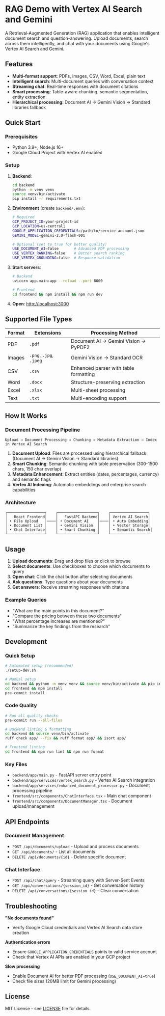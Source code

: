 # RAG Demo with Vertex AI Search and Gemini

A Retrieval-Augmented Generation (RAG) application that enables intelligent document search and question-answering. Upload documents, search across them intelligently, and chat with your documents using Google's Vertex AI Search and Gemini.

## Features

- **Multi-format support**: PDFs, images, CSV, Word, Excel, plain text
- **Intelligent search**: Multi-document queries with conversation context  
- **Streaming chat**: Real-time responses with document citations
- **Smart processing**: Table-aware chunking, semantic segmentation, entity extraction
- **Hierarchical processing**: Document AI → Gemini Vision → Standard libraries fallback

## Quick Start

### Prerequisites
- Python 3.9+, Node.js 16+
- Google Cloud Project with Vertex AI enabled

### Setup

1. **Backend**:
   ```bash
   cd backend
   python -m venv venv
   source venv/bin/activate
   pip install -r requirements.txt
   ```

2. **Environment** (create `backend/.env`):
   ```bash
   # Required
   GCP_PROJECT_ID=your-project-id
   GCP_LOCATION=us-central1
   GOOGLE_APPLICATION_CREDENTIALS=/path/to/service-account.json
   GEMINI_MODEL=gemini-2.0-flash-001
   
   # Optional (set to true for better quality)
   USE_DOCUMENT_AI=false       # Advanced PDF processing
   USE_VERTEX_RANKING=false    # Better search ranking
   USE_VERTEX_GROUNDING=false  # Response validation
   ```

3. **Start servers**:
   ```bash
   # Backend
   uvicorn app.main:app --reload --port 8000
   
   # Frontend
   cd frontend && npm install && npm run dev
   ```

4. **Open**: [http://localhost:3000](http://localhost:3000)

## Supported File Types

| Format | Extensions | Processing Method |
|--------|------------|-------------------|
| PDF | `.pdf` | Document AI → Gemini Vision → PyPDF2 |
| Images | `.png`, `.jpg`, `.jpeg` | Gemini Vision → Standard OCR |
| CSV | `.csv` | Enhanced parser with table formatting |
| Word | `.docx` | Structure-preserving extraction |
| Excel | `.xlsx` | Multi-sheet processing |
| Text | `.txt` | Multi-encoding support |

## How It Works

### Document Processing Pipeline
```
Upload → Document Processing → Chunking → Metadata Extraction → Index in Vertex AI Search
```

1. **Document Upload**: Files are processed using hierarchical fallback (Document AI → Gemini Vision → Standard libraries)
2. **Smart Chunking**: Semantic chunking with table preservation (300-1500 chars, 150 char overlap)
3. **Metadata Enhancement**: Extract entities (dates, percentages, currency) and semantic flags
4. **Vertex AI Indexing**: Automatic embeddings and enterprise search capabilities

### Architecture
```
┌─────────────────┐    ┌──────────────────┐    ┌─────────────────┐
│   React Frontend│    │   FastAPI Backend│    │ Vertex AI Search│
│ • File Upload   │────│ • Document AI    │────│ • Auto Embedding│
│ • Document List │    │ • Gemini Vision  │    │ • Vector Storage│
│ • Chat Interface│    │ • Smart Chunking │    │ • Semantic Search│
└─────────────────┘    └──────────────────┘    └─────────────────┘
```

## Usage

1. **Upload documents**: Drag and drop files or click to browse
2. **Select documents**: Use checkboxes to choose which documents to query  
3. **Open chat**: Click the chat button after selecting documents
4. **Ask questions**: Type questions about your documents
5. **Get answers**: Receive streaming responses with citations

### Example Queries
- "What are the main points in this document?"
- "Compare the pricing between these two documents"  
- "What percentage increases are mentioned?"
- "Summarize the key findings from the research"

## Development

### Quick Setup
```bash
# Automated setup (recommended)
./setup-dev.sh

# Manual setup
cd backend && python -m venv venv && source venv/bin/activate && pip install -e ".[dev]"
cd frontend && npm install
pre-commit install
```

### Code Quality
```bash
# Run all quality checks
pre-commit run --all-files

# Backend linting & formatting  
cd backend && source venv/bin/activate
ruff check app/ --fix && ruff format app/ && isort app/

# Frontend linting
cd frontend && npm run lint && npm run format
```

### Key Files
- `backend/app/main.py` - FastAPI server entry point
- `backend/app/services/vertex_search.py` - Vertex AI Search integration
- `backend/app/services/enhanced_document_processor.py` - Document processing pipeline
- `frontend/src/components/ChatInterface.tsx` - Main chat component
- `frontend/src/components/DocumentManager.tsx` - Document upload/management

## API Endpoints

### Document Management
- `POST /api/documents/upload` - Upload and process documents
- `GET /api/documents/` - List all documents  
- `DELETE /api/documents/{id}` - Delete specific document

### Chat Interface
- `POST /api/chat/query` - Streaming query with Server-Sent Events
- `GET /api/conversations/{session_id}` - Get conversation history
- `DELETE /api/conversations/{session_id}` - Clear conversation

## Troubleshooting

**"No documents found"**
- Verify Google Cloud credentials and Vertex AI Search data store creation

**Authentication errors**  
- Ensure `GOOGLE_APPLICATION_CREDENTIALS` points to valid service account
- Check that Vertex AI APIs are enabled in your GCP project

**Slow processing**
- Enable Document AI for better PDF processing (`USE_DOCUMENT_AI=true`)
- Check file sizes (20MB limit for Gemini processing)

## License

MIT License - see [LICENSE](LICENSE) file for details.